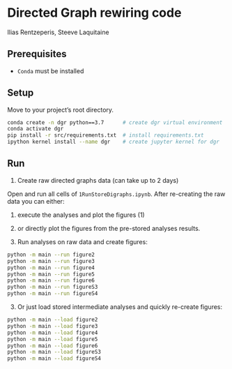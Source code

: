 # Directed Graph rewiring code

Ilias Rentzeperis, Steeve Laquitaine

## Prerequisites

* `Conda` must be installed

## Setup

Move to your project’s root directory.

```bash
conda create -n dgr python==3.7      # create dgr virtual environment  
conda activate dgr
pip install -r src/requirements.txt  # install requirements.txt 
ipython kernel install --name dgr    # create jupyter kernel for dgr
```

## Run 

1. Create raw directed graphs data (can take up to 2 days)

Open and run all cells of `1RunStoreDigraphs.ipynb`. After re-creating
the raw data you can either:  
   1. execute the analyses and plot the figures (1)
   2. or directly plot the figures from the pre-stored analyses results.

1. Run analyses on raw data and create figures: 

```bash
python -m main --run figure2
python -m main --run figure3
python -m main --run figure4
python -m main --run figure5
python -m main --run figure6
python -m main --run figureS3
python -m main --run figureS4
```

3. Or just load stored intermediate analyses and quickly re-create figures:

```bash
python -m main --load figure2
python -m main --load figure3
python -m main --load figure4
python -m main --load figure5
python -m main --load figure6
python -m main --load figureS3
python -m main --load figureS4
```
